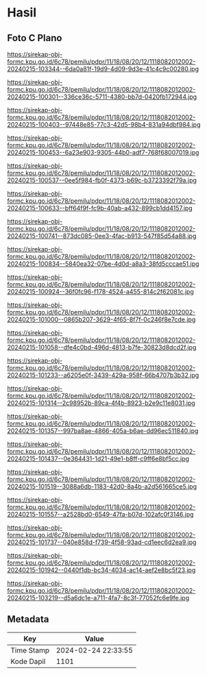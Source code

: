 # Hasil

## Foto C Plano

https://sirekap-obj-formc.kpu.go.id/6c78/pemilu/pdpr/11/18/08/20/12/1118082012002-20240215-103344--6da0a81f-19d9-4d09-9d3e-41c4c9c00280.jpg

https://sirekap-obj-formc.kpu.go.id/6c78/pemilu/pdpr/11/18/08/20/12/1118082012002-20240215-100301--336ce36c-5711-4380-bb7d-0420fb172944.jpg

https://sirekap-obj-formc.kpu.go.id/6c78/pemilu/pdpr/11/18/08/20/12/1118082012002-20240215-100403--97448e85-77c3-42d5-98b4-831a94dbf984.jpg

https://sirekap-obj-formc.kpu.go.id/6c78/pemilu/pdpr/11/18/08/20/12/1118082012002-20240215-100453--6a23e903-9305-44b0-adf7-768f68007019.jpg

https://sirekap-obj-formc.kpu.go.id/6c78/pemilu/pdpr/11/18/08/20/12/1118082012002-20240215-100537--0ee5f984-fb0f-4373-b69c-b3723392f79a.jpg

https://sirekap-obj-formc.kpu.go.id/6c78/pemilu/pdpr/11/18/08/20/12/1118082012002-20240215-100633--bff64f9f-fc9b-40ab-a432-899cb1dd4157.jpg

https://sirekap-obj-formc.kpu.go.id/6c78/pemilu/pdpr/11/18/08/20/12/1118082012002-20240215-100741--873dc085-0ee3-4fac-b913-547f85d54a88.jpg

https://sirekap-obj-formc.kpu.go.id/6c78/pemilu/pdpr/11/18/08/20/12/1118082012002-20240215-100834--5840ea32-07be-4d0d-a8a3-38fd5cccae51.jpg

https://sirekap-obj-formc.kpu.go.id/6c78/pemilu/pdpr/11/18/08/20/12/1118082012002-20240215-100924--36f0fc96-f178-4524-a455-814c2f62081c.jpg

https://sirekap-obj-formc.kpu.go.id/6c78/pemilu/pdpr/11/18/08/20/12/1118082012002-20240215-101000--0865b207-3629-4f65-8f7f-0c246f8e7cde.jpg

https://sirekap-obj-formc.kpu.go.id/6c78/pemilu/pdpr/11/18/08/20/12/1118082012002-20240215-101058--dfe4c0bd-496d-4813-b7fe-30823d8dcd2f.jpg

https://sirekap-obj-formc.kpu.go.id/6c78/pemilu/pdpr/11/18/08/20/12/1118082012002-20240215-101233--a6205e0f-3439-429a-958f-66b4707b3b32.jpg

https://sirekap-obj-formc.kpu.go.id/6c78/pemilu/pdpr/11/18/08/20/12/1118082012002-20240215-101314--2c98952b-89ca-4f4b-8923-b2e9c11e8031.jpg

https://sirekap-obj-formc.kpu.go.id/6c78/pemilu/pdpr/11/18/08/20/12/1118082012002-20240215-101357--997ba8ae-4866-405a-b6ae-dd96ec511840.jpg

https://sirekap-obj-formc.kpu.go.id/6c78/pemilu/pdpr/11/18/08/20/12/1118082012002-20240215-101437--0e364431-1d21-49e1-b8ff-c9ff6e8bf5cc.jpg

https://sirekap-obj-formc.kpu.go.id/6c78/pemilu/pdpr/11/18/08/20/12/1118082012002-20240215-101519--3088a6db-1183-42d0-8a4b-a2d561665ce5.jpg

https://sirekap-obj-formc.kpu.go.id/6c78/pemilu/pdpr/11/18/08/20/12/1118082012002-20240215-101557--a2528bd0-6549-47fa-b07d-102afc0f3146.jpg

https://sirekap-obj-formc.kpu.go.id/6c78/pemilu/pdpr/11/18/08/20/12/1118082012002-20240215-101737--040e858d-f739-4f58-93ad-cd1eec6d2ea9.jpg

https://sirekap-obj-formc.kpu.go.id/6c78/pemilu/pdpr/11/18/08/20/12/1118082012002-20240215-101942--0440f1db-bc34-4034-ac14-aef2e8bc5f23.jpg

https://sirekap-obj-formc.kpu.go.id/6c78/pemilu/pdpr/11/18/08/20/12/1118082012002-20240215-103219--d5a6dc1e-a711-4fa7-8c3f-77052fc6e9fe.jpg


## Metadata

| Key        | Value               |
| ---------- | ------------------- |
| Time Stamp | 2024-02-24 22:33:55 |
| Kode Dapil | 1101                |



